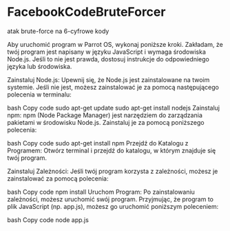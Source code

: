 # FacebookCodeBruteForcer
 atak brute-force na 6-cyfrowe kody


Aby uruchomić program w Parrot OS, wykonaj poniższe kroki. Zakładam, że twój program jest napisany w języku JavaScript i wymaga środowiska Node.js. Jeśli to nie jest prawda, dostosuj instrukcje do odpowiedniego języka lub środowiska.

Zainstaluj Node.js:
Upewnij się, że Node.js jest zainstalowane na twoim systemie. Jeśli nie jest, możesz zainstalować je za pomocą następującego polecenia w terminalu:

bash
Copy code
sudo apt-get update
sudo apt-get install nodejs
Zainstaluj npm:
npm (Node Package Manager) jest narzędziem do zarządzania pakietami w środowisku Node.js. Zainstaluj je za pomocą poniższego polecenia:

bash
Copy code
sudo apt-get install npm
Przejdź do Katalogu z Programem:
Otwórz terminal i przejdź do katalogu, w którym znajduje się twój program.

Zainstaluj Zależności:
Jeśli twój program korzysta z zależności, możesz je zainstalować za pomocą polecenia:

bash
Copy code
npm install
Uruchom Program:
Po zainstalowaniu zależności, możesz uruchomić swój program. Przyjmując, że program to plik JavaScript (np. app.js), możesz go uruchomić poniższym poleceniem:

bash
Copy code
node app.js
